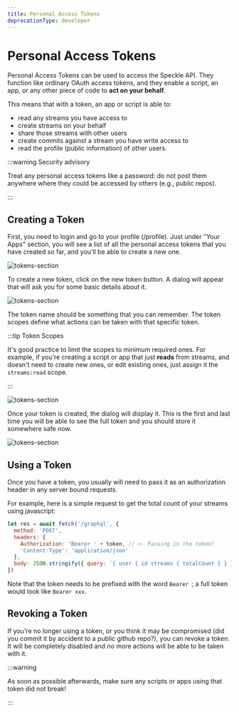```yaml
---
title: Personal Access Tokens
deprecationType: developer
---
```


<Banner />

# Personal Access Tokens 

Personal Access Tokens can be used to access the Speckle API. They function like ordinary OAuth access tokens, and they enable a script, an app, or any other piece of code to **act on your behalf**.

This means that with a token, an app or script is able to:
- read any streams you have access to
- create streams on your behalf
- share those streams with other users
- create commits against a stream you have write access to
- read the profile (public information) of other users.

:::warning Security advisory

Treat any personal access tokens like a password: do not post them anywhere where they could be accessed by others (e.g., public repos).

:::

## Creating a Token

First, you need to login and go to your profile (/profile). Just under "Your Apps" section, you will see a list of all the personal access tokens that you have created so far, and you'll be able to create a new one.

![tokens-section](../dev/img/tokens1.png)

To create a new token, click on the new token button. A dialog will appear that will ask you for some basic details about it. 

![tokens-section](../dev/img/tokens2.png)

The token name should be something that you can remember. The token scopes define what actions can be taken with that specific token. 

:::tip Token Scopes

It's good practice to limit the scopes to minimum required ones. For example, if you're creating a script or app that just **reads** from streams, and doesn't need to create new ones, or edit existing ones, just assign it the `streams:read` scope. 

:::

![tokens-section](../dev/img/tokens3.png)

Once your token is created, the dialog will display it. This is the first and last time you will be able to see the full token and you should store it somewhere safe now. 

![tokens-section](../dev/img/tokens4.png)

## Using a Token 

Once you have a token, you usually will need to pass it as an authorization header in any server bound requests. 

For example, here is a simple request to get the total count of your streams using javascript:


```js
let res = await fetch('/graphql', {
  method: 'POST',
  headers: {
    Authorization: 'Bearer ' + token, // <- Passing in the token!
    'Content-Type': 'application/json'
  },
  body: JSON.stringify({ query: `{ user { id streams { totalCount } } }` })
})

```

Note that the token needs to be prefixed with the word `Bearer `; a full token would look like `Bearer xxx`. 

## Revoking a Token

If you're no longer using a token, or you think it may be compromised (did you commit it by accident to a public github repo?), you can revoke a token. It will be completely disabled and no more actions will be able to be taken with it. 

:::warning

As soon as possible afterwards, make sure any scripts or apps using that token did not break!

:::

